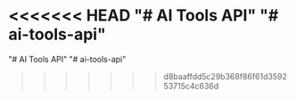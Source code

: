 <<<<<<< HEAD
"# AI Tools API" 
"# ai-tools-api" 
=======
"# AI Tools API" 
"# ai-tools-api" 
>>>>>>> d8baaffdd5c29b368f86f61d359253715c4c636d
